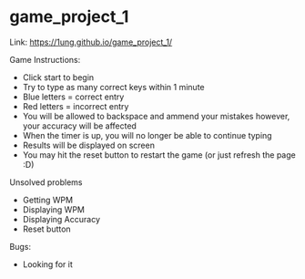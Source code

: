 # game_project_1

Link:
https://1ung.github.io/game_project_1/


Game Instructions:

- Click start to begin
- Try to type as many correct keys within 1 minute
- Blue letters = correct entry
- Red letters = incorrect entry
- You will be allowed to backspace and ammend your mistakes however, your accuracy will be affected
- When the timer is up, you will no longer be able to continue typing
- Results will be displayed on screen
- You may hit the reset button to restart the game (or just refresh the page :D)


Unsolved problems

- Getting WPM
- Displaying  WPM
- Displaying Accuracy
- Reset button


Bugs:

- Looking for it



